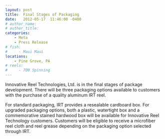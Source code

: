 ```yaml
---
layout: post
title:  Final Stages of Packaging
date:   2012-05-17  11:46:00 -0400
# author_name: 
# author_title: 
categories: 
    - Meta
    - Press Release
# fish: 
#     - Maui Maui
locations:
    - Pine Grove, PA
# reels:
#     - 700 Spinning
---
```


Innovative Reel Technologies, Ltd. is in the final stages of package development. There will be three packaging options available to customers with the purchase of a quality aluminum IRT reel.

For standard packaging, IRT provides a resealable cardboard box. For upgraded packaging options, both a plastic, watertight box and a commemorative stained hardwood box will be available for Innovative Reel Technology customers. Customers will be eligible to receive a microfiber reel cloth and reel grease depending on the packaging option selected through IRT.